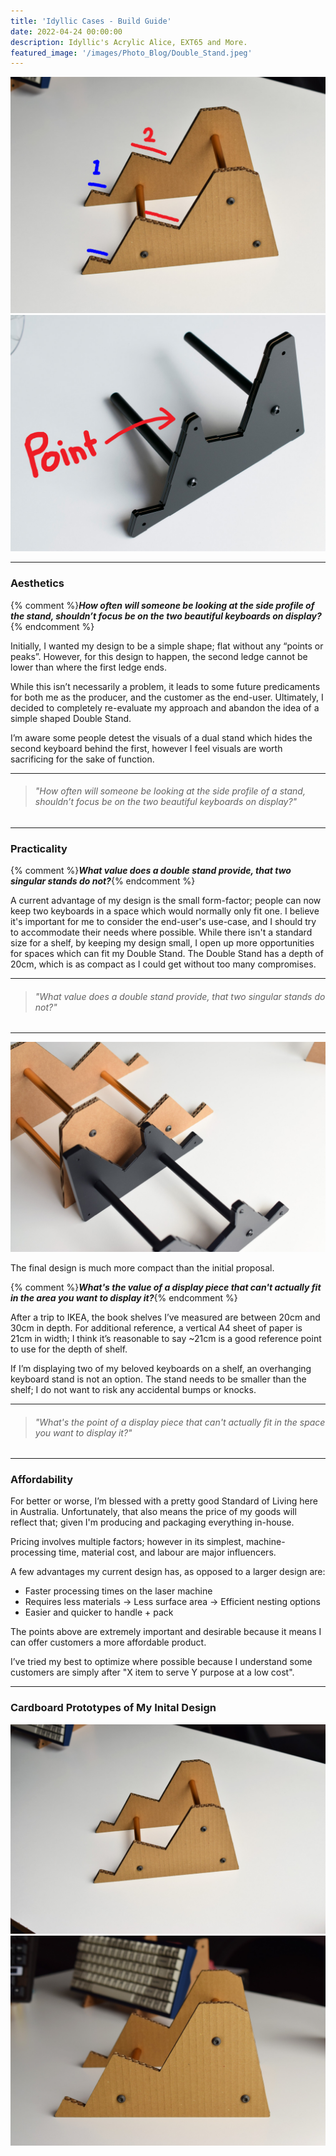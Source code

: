 ```yaml
---
title: 'Idyllic Cases - Build Guide'
date: 2022-04-24 00:00:00
description: Idyllic's Acrylic Alice, EXT65 and More.
featured_image: '/images/Photo_Blog/Double_Stand.jpeg'
---
```


<div class="gallery" data-columns="2">
	<img src="/images/Photo_Blog/Ledge.jpg">
	<img src="/images/Photo_Blog/Point.jpg">
</div>

---

### Aesthetics
{% comment %}**_How often will someone be looking at the side profile of the stand, shouldn’t focus be on the two beautiful keyboards on display?_** {% endcomment %}

Initially, I wanted my design to be a simple shape; flat without any “points or peaks”. However, for this design to happen, the second ledge cannot be lower than where the first ledge ends. 

While this isn’t necessarily a problem, it leads to some future predicaments for both me as the producer, and the customer as the end-user. Ultimately, I decided to completely re-evaluate my approach and abandon the idea of a simple shaped Double Stand. 

I’m aware some people detest the visuals of a dual stand which hides the second keyboard behind the first, however I feel visuals are worth sacrificing for the sake of function. 

---

>###### _"How often will someone be looking at the side profile of a stand, shouldn’t focus be on the two beautiful keyboards on display?"_

---

### Practicality
{% comment %}**_What value does a double stand provide, that two singular stands do not?_**{% endcomment %}

A current advantage of my design is the small form-factor; people can now keep two keyboards in a space which would normally only fit one. I believe it's important for me to consider the end-user's use-case, and I should try to accommodate their needs where possible. While there isn't a standard size for a shelf, by keeping my design small, I open up more opportunities for spaces which can fit my Double Stand. The Double Stand has a depth of 20cm, which is as compact as I could get without too many compromises. 

---

>###### "_What value does a double stand provide, that two singular stands do not?"_

---

<div class="gallery2" data-columns="1">
<img src="/images/Photo_Blog/Double_Stand_C.jpeg">
<p>The final design is much more compact than the initial proposal.</p>
</div>

{% comment %}**_What's the value of a display piece that can't actually fit in the area you want to display it?_**{% endcomment %}

After a trip to IKEA, the book shelves I’ve measured are between 20cm and 30cm in depth. For additional reference, a vertical A4 sheet of paper is 21cm in width; I think it’s reasonable to say ~21cm is a good reference point to use for the depth of shelf. 

If I’m displaying two of my beloved keyboards on a shelf, an overhanging keyboard stand is not an option. The stand needs to be smaller than the shelf; I do not want to risk any accidental bumps or knocks.

---

>###### "_What's the point of a display piece that can't actually fit in the space you want to display it?"_

---

### Affordability

For better or worse, I’m blessed with a pretty good Standard of Living here in Australia. Unfortunately, that also means the price of my goods will reflect that; given I'm producing and packaging everything in-house. 

Pricing involves multiple factors; however in its simplest, machine-processing time, material cost, and labour are major influencers. 

A few advantages my current design has, as opposed to a larger design are:

* Faster processing times on the laser machine 
* Requires less materials -> Less surface area -> Efficient nesting options
* Easier and quicker to handle + pack

The points above are extremely important and desirable because it means I can offer customers a more affordable product.

I’ve tried my best to optimize where possible because I understand some customers are simply after "X item to serve Y purpose at a low cost". 
					
---
### Cardboard Prototypes of My Inital Design ###

<div class="gallery" data-columns="2">
	<img src="/images/Photo_Blog/Double_Stand_A.jpeg">
	<img src="/images/Photo_Blog/Double_Stand_D.jpeg">
</div>
